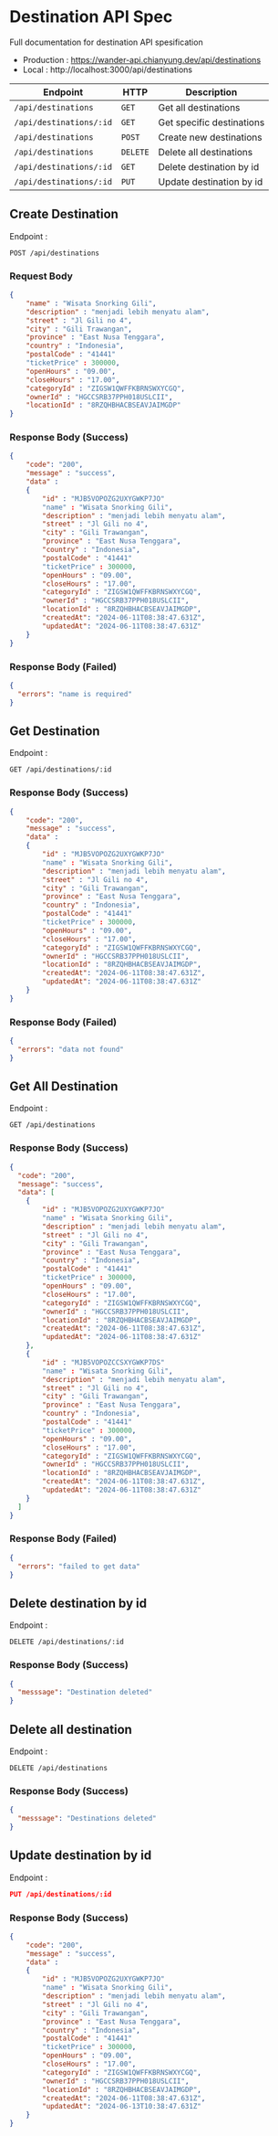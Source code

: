# Destination API Spec

Full documentation for destination API spesification

- Production : https://wander-api.chianyung.dev/api/destinations
- Local : http://localhost:3000/api/destinations

| Endpoint                | HTTP     | Description               |
| ----------------------- | -------- | ------------------------- |
| `/api/destinations`     | `GET`    | Get all destinations      |
| `/api/destinations/:id` | `GET`    | Get specific destinations |
| `/api/destinations`     | `POST`   | Create new destinations   |
| `/api/destinations`     | `DELETE` | Delete all destinations   |
| `/api/destinations/:id` | `GET`    | Delete destination by id  |
| `/api/destinations/:id` | `PUT`    | Update destination by id  |

## Create Destination

Endpoint :

```http request
POST /api/destinations
```

### Request Body

```json
{
    "name" : "Wisata Snorking Gili",
    "description" : "menjadi lebih menyatu alam",
    "street" : "Jl Gili no 4",
    "city" : "Gili Trawangan",
    "province" : "East Nusa Tenggara",
    "country" : "Indonesia",
    "postalCode" : "41441"
    "ticketPrice" : 300000,
    "openHours" : "09.00",
    "closeHours" : "17.00",
    "categoryId" : "ZIGSW1QWFFKBRNSWXYCGQ",
    "ownerId" : "HGCCSRB37PPH018USLCII",
    "locationId" : "8RZQHBHACBSEAVJAIMGDP"
}
```

### Response Body (Success)

```json
{
    "code": "200",
    "message" : "success",
    "data" :
    {
        "id" : "MJB5VOPOZG2UXYGWKP7JO"
        "name" : "Wisata Snorking Gili",
        "description" : "menjadi lebih menyatu alam",
        "street" : "Jl Gili no 4",
        "city" : "Gili Trawangan",
        "province" : "East Nusa Tenggara",
        "country" : "Indonesia",
        "postalCode" : "41441"
        "ticketPrice" : 300000,
        "openHours" : "09.00",
        "closeHours" : "17.00",
        "categoryId" : "ZIGSW1QWFFKBRNSWXYCGQ",
        "ownerId" : "HGCCSRB37PPH018USLCII",
        "locationId" : "8RZQHBHACBSEAVJAIMGDP",
        "createdAt": "2024-06-11T08:38:47.631Z",
        "updatedAt": "2024-06-11T08:38:47.631Z"
    }
}
```

### Response Body (Failed)

```json
{
  "errors": "name is required"
}
```

## Get Destination

Endpoint :

```http request
GET /api/destinations/:id
```

### Response Body (Success)

```json
{
    "code": "200",
    "message" : "success",
    "data" :
    {
        "id" : "MJB5VOPOZG2UXYGWKP7JO"
        "name" : "Wisata Snorking Gili",
        "description" : "menjadi lebih menyatu alam",
        "street" : "Jl Gili no 4",
        "city" : "Gili Trawangan",
        "province" : "East Nusa Tenggara",
        "country" : "Indonesia",
        "postalCode" : "41441"
        "ticketPrice" : 300000,
        "openHours" : "09.00",
        "closeHours" : "17.00",
        "categoryId" : "ZIGSW1QWFFKBRNSWXYCGQ",
        "ownerId" : "HGCCSRB37PPH018USLCII",
        "locationId" : "8RZQHBHACBSEAVJAIMGDP",
        "createdAt": "2024-06-11T08:38:47.631Z",
        "updatedAt": "2024-06-11T08:38:47.631Z"
    }
}
```

### Response Body (Failed)

```json
{
  "errors": "data not found"
}
```

## Get All Destination

Endpoint :

```http request
GET /api/destinations
```

### Response Body (Success)

```json
{
  "code": "200",
  "message": "success",
  "data": [
    {
        "id" : "MJB5VOPOZG2UXYGWKP7JO"
        "name" : "Wisata Snorking Gili",
        "description" : "menjadi lebih menyatu alam",
        "street" : "Jl Gili no 4",
        "city" : "Gili Trawangan",
        "province" : "East Nusa Tenggara",
        "country" : "Indonesia",
        "postalCode" : "41441"
        "ticketPrice" : 300000,
        "openHours" : "09.00",
        "closeHours" : "17.00",
        "categoryId" : "ZIGSW1QWFFKBRNSWXYCGQ",
        "ownerId" : "HGCCSRB37PPH018USLCII",
        "locationId" : "8RZQHBHACBSEAVJAIMGDP",
        "createdAt": "2024-06-11T08:38:47.631Z",
        "updatedAt": "2024-06-11T08:38:47.631Z"
    },
    {
        "id" : "MJB5VOPOZCCSXYGWKP7DS"
        "name" : "Wisata Snorking Gili",
        "description" : "menjadi lebih menyatu alam",
        "street" : "Jl Gili no 4",
        "city" : "Gili Trawangan",
        "province" : "East Nusa Tenggara",
        "country" : "Indonesia",
        "postalCode" : "41441"
        "ticketPrice" : 300000,
        "openHours" : "09.00",
        "closeHours" : "17.00",
        "categoryId" : "ZIGSW1QWFFKBRNSWXYCGQ",
        "ownerId" : "HGCCSRB37PPH018USLCII",
        "locationId" : "8RZQHBHACBSEAVJAIMGDP",
        "createdAt": "2024-06-11T08:38:47.631Z",
        "updatedAt": "2024-06-11T08:38:47.631Z"
    }
  ]
}
```

### Response Body (Failed)

```json
{
  "errors": "failed to get data"
}
```

## Delete destination by id

Endpoint :

```http request
DELETE /api/destinations/:id
```

### Response Body (Success)

```json
{
  "messsage": "Destination deleted"
}
```

## Delete all destination

Endpoint :

```http request
DELETE /api/destinations
```

### Response Body (Success)

```json
{
  "messsage": "Destinations deleted"
}
```

## Update destination by id

Endpoint :

```json
PUT /api/destinations/:id
```

### Response Body (Success)

```json
{
    "code": "200",
    "message" : "success",
    "data" :
    {
        "id" : "MJB5VOPOZG2UXYGWKP7JO"
        "name" : "Wisata Snorking Gili",
        "description" : "menjadi lebih menyatu alam",
        "street" : "Jl Gili no 4",
        "city" : "Gili Trawangan",
        "province" : "East Nusa Tenggara",
        "country" : "Indonesia",
        "postalCode" : "41441"
        "ticketPrice" : 300000,
        "openHours" : "09.00",
        "closeHours" : "17.00",
        "categoryId" : "ZIGSW1QWFFKBRNSWXYCGQ",
        "ownerId" : "HGCCSRB37PPH018USLCII",
        "locationId" : "8RZQHBHACBSEAVJAIMGDP",
        "createdAt": "2024-06-11T08:38:47.631Z",
        "updatedAt": "2024-06-13T10:38:47.631Z"
    }
}
```

